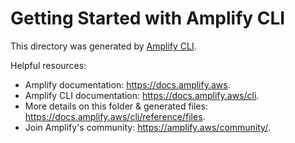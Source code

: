 # Getting Started with Amplify CLI

This directory was generated by [Amplify CLI](https://docs.amplify.aws/cli).

Helpful resources:

- Amplify documentation: https://docs.amplify.aws.
- Amplify CLI documentation: https://docs.amplify.aws/cli.
- More details on this folder & generated files:
  https://docs.amplify.aws/cli/reference/files.
- Join Amplify's community: https://amplify.aws/community/.

